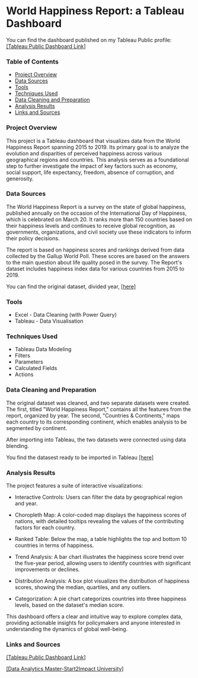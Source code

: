 # World Happiness Report: a Tableau Dashboard

You can find the dashboard published on my Tableau Public profile: [[Tableau Public Dashboard Link]](https://public.tableau.com/app/profile/gabriele.casarin/viz/WorldHappinessReport_17508864371150/Dashboard1)


### Table of Contents

- [Project Overview](#project-overview)
- [Data Sources](#data-sources)
- [Tools](#tools)
- [Techniques Used](#techniques-used)
- [Data Cleaning and Preparation](#data-cleaning-and-Preparation)
- [Analysis Results ](#analysis-results)
- [Links and Sources](#links-and-sources)


### Project Overview

This project is a Tableau dashboard that visualizes data from the World Happiness Report spanning 2015 to 2019. Its primary goal is to analyze the evolution and disparities of perceived happiness across various geographical regions and countries. This analysis serves as a foundational step to further investigate the impact of key factors such as economy, social support, life expectancy, freedom, absence of corruption, and generosity.


### Data Sources

The World Happiness Report is a survey on the state of global happiness, published annually on the occasion of the International Day of Happiness, which is celebrated on March 20.
It ranks more than 150 countries based on their happiness levels and continues to receive global recognition, as governments, organizations, and civil society use these indicators to inform their policy decisions.

The report is based on happiness scores and rankings derived from data collected by the Gallup World Poll. These scores are based on the answers to the main question about life quality posed in the survey. The Report's dataset includes happiness index data for various countries from 2015 to 2019.

You can find the original dataset, divided year, [[here]](https://github.com/GabryGit/Tableau_Project-World-Happiness-Report/tree/main/Dataset/Raw%20Data)


### Tools

- Excel - Data Cleaning (with Power Query)
- Tableau - Data Visualisation


### Techniques Used

- Tableau Data Modeling
- Filters
- Parameters
- Calculated Fields
- Actions

  
### Data Cleaning and Preparation

The original dataset was cleaned, and two separate datasets were created. The first, titled "World Happiness Report," contains all the features from the report, organized by year. The second, "Countries & Continents," maps each country to its corresponding continent, which enables analysis to be segmented by continent.

After importing into Tableau, the two datasets were connected using data blending.

You find the datasest ready to be imported in Tableau [[here]](https://github.com/GabryGit/Tableau_Project-World-Happiness-Report/tree/main/Dataset/Data%20Cleaned)


### Analysis Results 

The project features a suite of interactive visualizations:

- Interactive Controls: Users can filter the data by geographical region and year.

- Choropleth Map: A color-coded map displays the happiness scores of nations, with detailed tooltips revealing the values of the contributing factors for each country.

- Ranked Table: Below the map, a table highlights the top and bottom 10 countries in terms of happiness.

- Trend Analysis: A bar chart illustrates the happiness score trend over the five-year period, allowing users to identify countries with significant improvements or declines.

- Distribution Analysis: A box plot visualizes the distribution of happiness scores, showing the median, quartiles, and any outliers.

- Categorization: A pie chart categorizes countries into three happiness levels, based on the dataset's median score.

This dashboard offers a clear and intuitive way to explore complex data, providing actionable insights for policymakers and anyone interested in understanding the dynamics of global well-being.


### Links and Sources

[[Tableau Public Dashboard Link]](https://public.tableau.com/app/profile/gabriele.casarin/viz/WorldHappinessReport_17508864371150/Dashboard1)

[[Data Analytics Master-Start2Impact University]](https://www.start2impact.it/master/data-science-analytics/)

